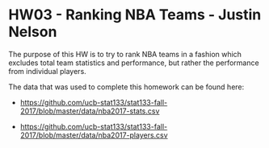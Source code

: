 # HW03 - Ranking NBA Teams - Justin Nelson

The purpose of this HW is to try to rank NBA teams in a fashion which excludes total team statistics and performance, but rather the performance from individual players.

The data that was used to complete this homework can be found here:
- https://github.com/ucb-stat133/stat133-fall-2017/blob/master/data/nba2017-stats.csv

- https://github.com/ucb-stat133/stat133-fall-2017/blob/master/data/nba2017-players.csv